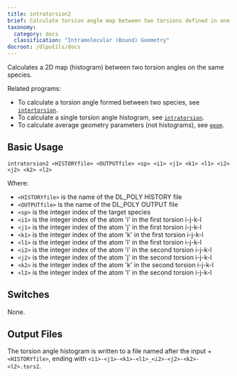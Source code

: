 ```yaml
---
title: intratorsion2
brief: Calculate torsion angle map between two torsions defined in one species
taxonomy:
  category: docs
  classification: "Intramolecular (Bound) Geometry"
docroot: /dlputils/docs
---
```


Calculates a 2D map (histogram) between two torsion angles on the same species.

Related programs:
+ To calculate a torsion angle formed between two species, see [`intertorsion`](intertorsion).
+ To calculate a single torsion angle histogram, see [`intratorsion`](intratorsion).
+ To calculate average geometry parameters (not histograms), see [`geom`](geom).

## Basic Usage

```
intratorsion2 <HISTORYfile> <OUTPUTfile> <sp> <i1> <j1> <k1> <l1> <i2> <j2> <k2> <l2>
```

Where:
+ `<HISTORYfile>` is the name of the DL_POLY HISTORY file
+ `<OUTPUTfile>` is the name of the DL_POLY OUTPUT file
+ `<sp>` is the integer index of the target species
+ `<i1>` is the integer index of the atom 'i' in the first torsion i-j-k-l
+ `<j1>` is the integer index of the atom 'j' in the first torsion i-j-k-l
+ `<k1>` is the integer index of the atom 'k' in the first torsion i-j-k-l
+ `<l1>` is the integer index of the atom 'l' in the first torsion i-j-k-l
+ `<i2>` is the integer index of the atom 'i' in the second torsion i-j-k-l
+ `<j2>` is the integer index of the atom 'j' in the second torsion i-j-k-l
+ `<k2>` is the integer index of the atom 'k' in the second torsion i-j-k-l
+ `<l2>` is the integer index of the atom 'l' in the second torsion i-j-k-l

## Switches

None.

## Output Files

The torsion angle histogram is written to a file named after the input + `<HISTORYfile>`, ending with `<i1>-<j1>-<k1>-<l1>_<i2>-<j2>-<k2>-<l2>.tors2`.

